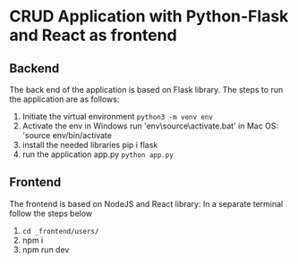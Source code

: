 # CRUD Application with Python-Flask and React as frontend
 
## Backend
The back end of the application is based on Flask library. The steps to run the application are as follows:
1. Initiate the virtual environment 
```python3 -m venv env```
2. Activate the env
in Windows run 'env\source\activate.bat'
in  Mac OS: 'source env/bin/activate
3. install the needed libraries
pip i flask
4. run the application app.py
```python app.py```

## Frontend
The frontend is based on NodeJS and React library:
In a separate terminal follow the steps below
1. ```cd _frontend/users/```
2. npm i
3. npm run dev
